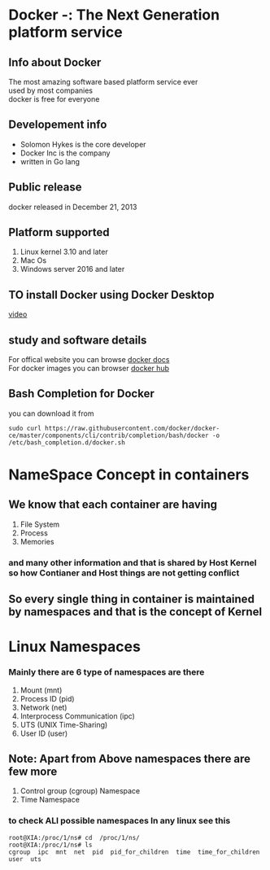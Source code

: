 # Docker -: The Next Generation platform service 
##  Info about Docker
The most amazing software based platform service ever <br/>
used by most companies <br/>
docker is free for everyone  <br/>

## Developement  info 
<ul>
	<li> Solomon Hykes is the core developer  </li>
	<li> Docker Inc is the company  </li>
	<li> written in Go lang  </li>
	
</ul>

## Public release 
docker released in December 21, 2013  <br/>

## Platform supported 
<ol>
	<li> Linux  kernel 3.10 and later </li>
	<li> Mac Os </li>
	<li> Windows server 2016 and later  </li>
</ol>

## TO install Docker using Docker Desktop 
[video](https://www.youtube.com/watch?v=LLXNjtrd4Zk&list=PLB2NsH6aVTpbH-a0Z96k-cc6XGEycdmNH)

## study and software details 
For offical website you can browse [docker docs](https://docs.docker.com/)  <br/>
For docker images you can browser  [docker hub](https://about.gitlab.com/) <br/> 

##  Bash Completion for Docker
you can download it from 
```
sudo curl https://raw.githubusercontent.com/docker/docker-ce/master/components/cli/contrib/completion/bash/docker -o /etc/bash_completion.d/docker.sh
```

# NameSpace  Concept in containers

## We know that each container are having 

1. File System 
2.  Process 
3.  Memories  

### and many other information and that is shared by  Host Kernel so how Contianer and Host things are not getting conflict 

## So every single thing in container is maintained by namespaces and that is the concept of Kernel 

# Linux Namespaces 

###  Mainly there are 6 type of namespaces are there 

<ol>
	<li> Mount (mnt) </li>
	<li> Process ID (pid)  </li>
	<li> Network (net) </li>
	<li> Interprocess Communication (ipc) </li>
	<li> UTS (UNIX Time-Sharing)  </li>
	<li> User ID (user)  </li>
	

</ol>


## Note: Apart from Above namespaces there are few more 

1.  Control group (cgroup) Namespace
2.  Time Namespace

### to check ALl possible namespaces In any linux see this 

```
root@XIA:/proc/1/ns# cd  /proc/1/ns/
root@XIA:/proc/1/ns# ls
cgroup  ipc  mnt  net  pid  pid_for_children  time  time_for_children  user  uts

```




